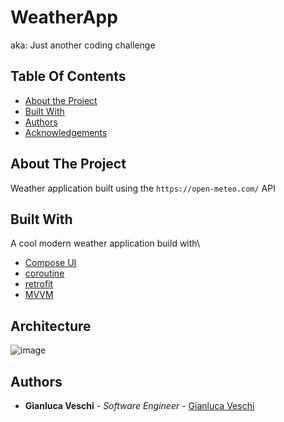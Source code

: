 # WeatherApp
aka: Just another coding challenge

## Table Of Contents

* [About the Project](#about-the-project)
* [Built With](#built-with)
* [Authors](#authors)
* [Acknowledgements](#acknowledgements)

## About The Project

Weather application built using the `https://open-meteo.com/` API

## Built With

A cool modern weather application build with\
* [Compose UI](ComposeUI)
* [coroutine](coroutine)
* [retrofit](retrofit)
* [MVVM](MVVM)

## Architecture 
![image](https://user-images.githubusercontent.com/19254758/216398560-53adf558-7581-4dde-9eca-f47586420582.png)

## Authors

* **Gianluca Veschi** - *Software Engineer* - [Gianluca Veschi](https://github.com/GianlucaVeschi/)

